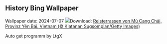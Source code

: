 ## History Bing Wallpaper
Wallpaper date: 2024-07-07
![](https://www.bing.com/th?id=OHR.YenBaiTerraces_DE-DE2818118269_UHD.jpg&w=1000)Download: [Reisterrassen von Mù Cang Chải, Provinz Yên Bái, Vietnam (© Kiatanan Sugsompian/Getty Images)](https://www.bing.com/th?id=OHR.YenBaiTerraces_DE-DE2818118269_UHD.jpg)

Auto get programm by LtgX
